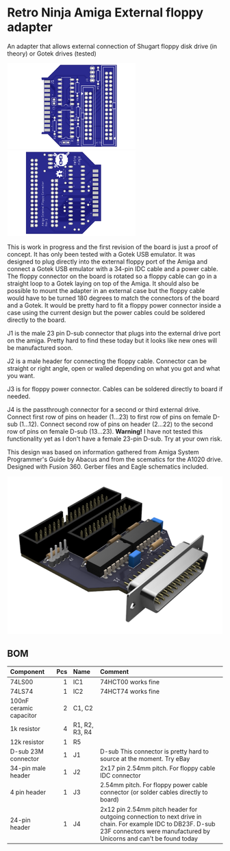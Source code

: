 # Retro Ninja Amiga External floppy adapter
An adapter that allows external connection of Shugart floppy disk drive (in theory) or Gotek drives (tested)

<img src="images/rev1_top.png" alt="drawing" width="300"/><img src="images/rev1_bottom.png" alt="drawing" width="300"/>

This is work in progress and the first revision of the board is just a proof of concept. It has only been tested with a Gotek USB emulator.
It was designed to plug directly into the external floppy port of the Amiga and connect a Gotek USB emulator with a 34-pin IDC cable and a power cable. The floppy connector on the board is rotated so a floppy cable can go in a straight loop to a Gotek laying on top of the Amiga.
It should also be possible to mount the adapter in an external case but the floppy cable would have to be turned 180 degrees to match the connectors of the board and a Gotek. It would be pretty hard to fit a floppy power connector inside a case using the current design but the power cables could be soldered directly to the board.

J1 is the male 23 pin D-sub connector that plugs into the external drive port on the amiga. Pretty hard to find these today but it looks like new ones will be manufactured soon.

J2 is a male header for connecting the floppy cable. Connector can be straight or right angle, open or walled depending on what you got and what you want.

J3 is for floppy power connector. Cables can be soldered directly to board if needed.

J4 is the passthrough connector for a second or third external drive.
Connect first row of pins on header (1...23) to first row of pins on female D-sub (1...12).
Connect second row of pins on header (2...22) to the second row of pins on female D-sub (13...23). **Warning!** I have not tested this functionality yet as I don't have a female 23-pin D-sub. Try at your own risk.

This design was based on information gathered from Amiga System Programmer's Guide by Abacus and from the scematics for the A1020 drive.
Designed with Fusion 360. Gerber files and Eagle schematics included.

<img src="images/rev1_render.png" alt="render" width="700"/>

## BOM
 |Component|Pcs |Name|Comment|
 |:--------|---:|:---|:------|
 | 74LS00 | 1 | IC1 | 74HCT00 works fine |
 | 74LS74 | 1 | IC2 | 74HCT74 works fine | 
 | 100nF ceramic capacitor | 2 | C1, C2 ||
 | 1k resistor | 4 | R1, R2, R3, R4 ||
 | 12k resistor | 1 | R5 ||
 | D-sub 23M connector | 1 | J1 | D-sub This connector is pretty hard to source at the moment. Try eBay |
 | 34-pin male header | 1 | J2 | 2x17 pin 2.54mm pitch. For floppy cable IDC connector |
 | 4 pin header | 1 | J3 | 2.54mm pitch. For floppy power cable connector (or solder cables directly to board) |
 | 24-pin header | 1 | J4 | 2x12 pin 2.54mm pitch header for outgoing connection to next drive in chain. For example IDC to DB23F. D-sub 23F connectors were manufactured by Unicorns and can't be found today |
